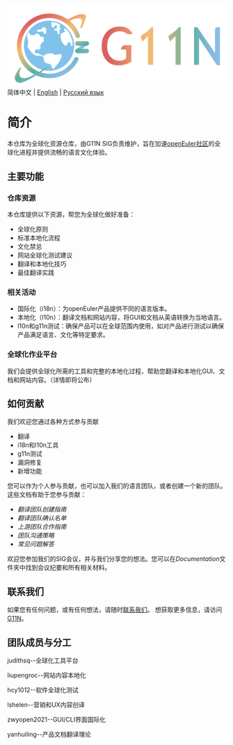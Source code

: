![输入图片说明](images/G11N-logo.png)  
简体中文 | [English](./README-en.md) | [Русский язык](./README.ru.md)
# 简介

本仓库为全球化资源仓库，由G11N SIG负责维护，旨在加速[openEuler社区](https://openeuler.org/en/)的全球化进程并提供流畅的语言文化体验。

## 主要功能

### 仓库资源

本仓库提供以下资源，帮您为全球化做好准备：

- 全球化原则
- 标准本地化流程
- 文化禁忌
- 网站全球化测试建议
- 翻译和本地化技巧
- 最佳翻译实践

### 相关活动

- 国际化（i18n）：为openEuler产品提供不同的语言版本。
- 本地化（l10n）：翻译文档和网站内容，将GUI和文档从英语转换为当地语言。
- l10n和g11n测试：确保产品可以在全球范围内使用，如对产品进行测试以确保产品满足语言、文化等特定要求。

### 全球化作业平台

我们会提供全球化所需的工具和完整的本地化过程，帮助您翻译和本地化GUI、文档和网站内容。（详情即将公布）

## 如何贡献

我们欢迎您通过各种方式参与贡献

- 翻译
- i18n和l10n工具
- g11n测试
- 漏洞修复
- 新增功能

您可以作为个人参与贡献，也可以加入我们的语言团队，或者创建一个新的团队。这些文档有助于您参与贡献：

- *翻译团队创建指南*
- *翻译团队确认名单*
- *上游团队合作指南*
- *团队沟通策略*
- *常见问题解答*

欢迎您参加我们的SIG会议，并与我们分享您的想法。您可以在*Documentation*文件夹中找到会议纪要和所有相关材料。

## 联系我们

如果您有任何问题，或有任何想法，请随时[联系我们](g11n@openeuler.org)。
想获取更多信息，请访问[G11N](https://gitee.com/openeuler/G11N)。

## 团队成员与分工

judithsq--全球化工具平台

liupengroc--网站内容本地化

hcy1012--软件全球化测试

lshelen--营销和UX内容创译

zwyopen2021--GUI/CLI界面国际化

yanhuiling--产品文档翻译理论
